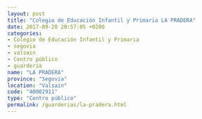 ```yaml
---
layout: post
title: "Colegio de Educación Infantil y Primaria LA PRADERA"
date: 2017-09-20 20:57:05 +0200
categories:
- Colegio de Educación Infantil y Primaria
- segovia
- valsain
- Centro público
- guarderia
name: "LA PRADERA"
province: "Segovia"
location: "Valsain"
code: "40002911"
type: "Centro público"
permalink: /guarderias/la-pradera.html
---
```

